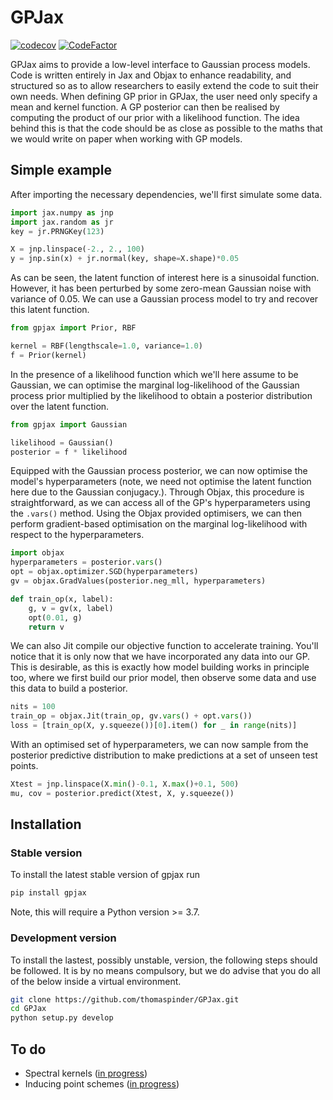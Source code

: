 # GPJax

[![codecov](https://codecov.io/gh/thomaspinder/gpjax/branch/master/graph/badge.svg?token=DM1DRDASU2)](https://codecov.io/gh/thomaspinder/gpjax)
[![CodeFactor](https://www.codefactor.io/repository/github/thomaspinder/gpjax/badge)](https://www.codefactor.io/repository/github/thomaspinder/gpjax)

GPJax aims to provide a low-level interface to Gaussian process models. Code is written entirely in Jax and Objax to enhance readability, and structured so as to allow researchers to easily extend the code to suit their own needs. When defining GP prior in GPJax, the user need only specify a mean and kernel function. A GP posterior can then be realised by computing the product of our prior with a likelihood function. The idea behind this is that the code should be as close as possible to the maths that we would write on paper when working with GP models.

## Simple example

After importing the necessary dependencies, we'll first simulate some data. 
```python
import jax.numpy as jnp
import jax.random as jr
key = jr.PRNGKey(123)

X = jnp.linspace(-2., 2., 100)
y = jnp.sin(x) + jr.normal(key, shape=X.shape)*0.05
```

As can be seen, the latent function of interest here is a sinusoidal function. However, it has been perturbed by some zero-mean Gaussian noise with variance of 0.05. We can use a Gaussian process model to try and recover this latent function.

```python
from gpjax import Prior, RBF

kernel = RBF(lengthscale=1.0, variance=1.0)
f = Prior(kernel)
```
 
In the presence of a likelihood function which we'll here assume to be Gaussian, we can optimise the marginal log-likelihood of the Gaussian process prior multiplied by the likelihood to obtain a posterior distribution over the latent function.

```python
from gpjax import Gaussian

likelihood = Gaussian()
posterior = f * likelihood
```

Equipped with the Gaussian process posterior, we can now optimise the model's hyperparameters (note, we need not optimise the latent function here due to the Gaussian conjugacy.). Through Objax, this procedure is straightforward, as we can access all of the GP's hyperparameters using the `.vars()` method. Using the Objax provided optimisers, we can then perform gradient-based optimisation on the marginal log-likelihood with respect to the hyperparameters.

```python
import objax
hyperparameters = posterior.vars()
opt = objax.optimizer.SGD(hyperparameters)
gv = objax.GradValues(posterior.neg_mll, hyperparameters) 

def train_op(x, label):
    g, v = gv(x, label)
    opt(0.01, g)
    return v
```

We can also Jit compile our objective function to accelerate training. You'll notice that it is only now that we have incorporated any data into our GP. This is desirable, as this is exactly how model building works in principle too, where we first build our prior model, then observe some data and use this data to build a posterior. 

```python
nits = 100
train_op = objax.Jit(train_op, gv.vars() + opt.vars())
loss = [train_op(X, y.squeeze())[0].item() for _ in range(nits)]
```

With an optimised set of hyperparameters, we can now sample from the posterior predictive distribution to make predictions at a set of unseen test points.

```python
Xtest = jnp.linspace(X.min()-0.1, X.max()+0.1, 500)
mu, cov = posterior.predict(Xtest, X, y.squeeze())
```

## Installation

### Stable version

To install the latest stable version of gpjax run
```bash
pip install gpjax
```
Note, this will require a Python version >= 3.7.

### Development version

To install the lastest, possibly unstable, version, the following steps should be followed. It is by no means compulsory, but we do advise that you do all of the below inside a virtual environment.

```bash
git clone https://github.com/thomaspinder/GPJax.git
cd GPJax 
python setup.py develop
```

## To do

* Spectral kernels ([in progress](https://github.com/thomaspinder/GPJax/tree/spectral))
* Inducing point schemes ([in progress](https://github.com/thomaspinder/GPJax/tree/inducing_points))
